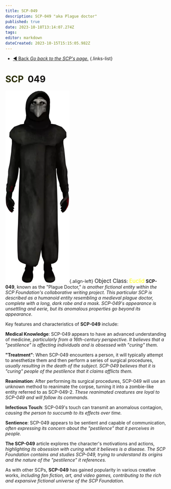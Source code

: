 ```yaml
---
title: SCP-049
description: SCP-049 "aka Plague doctor"
published: true
date: 2023-10-18T13:14:07.274Z
tags: 
editor: markdown
dateCreated: 2023-10-15T15:15:05.982Z
---
```


- [:arrow_backward: Back *Go back to the SCP's page.*](/en/game/scps#scps)
{.links-list}
# <font color="#2b2e00">SCP</font><font color="white">-</font><font color="#151312">049</font>
![049.png](/images/roles/049.png){.align-left} <big>Object Class</big>: <font color="#fefe00"><big>Euclid</big></font>
**SCP-049**, known as the "Plague Doctor," *is another fictional entity within the SCP Foundation's collaborative writing project. This particular SCP is described as a humanoid entity resembling a medieval plague doctor, complete with a long, dark robe and a mask. SCP-049's appearance is unsettling and eerie, but its anomalous properties go beyond its appearance.*

Key features and characteristics of **SCP-049** include:

**Medical Knowledge**: SCP-049 appears to have an advanced understanding of medicine, *particularly from a 16th-century perspective. It believes that a "pestilence" is affecting individuals and is obsessed with "curing" them.*

**"Treatment"**: When SCP-049 encounters a person, it will typically attempt to anesthetize them and then perform a series of surgical procedures, *usually resulting in the death of the subject. SCP-049 believes that it is "curing" people of the pestilence that it claims afflicts them.*

**Reanimation**: After performing its surgical procedures, SCP-049 will use an unknown method to reanimate the corpse, turning it into a zombie-like entity referred to as SCP-049-2. *These reanimated creatures are loyal to SCP-049 and will follow its commands.*

**Infectious Touch**: SCP-049's touch can transmit an anomalous contagion, *causing the person to succumb to its effects over time.*

**Sentience**: SCP-049 appears to be sentient and capable of communication, *often expressing its concern about the "pestilence" that it perceives in people.*

**The SCP-049** article explores the character's motivations and actions, *highlighting its obsession with curing what it believes is a disease. The SCP Foundation contains and studies SCP-049, trying to understand its origins and the nature of the "pestilence" it references.*

As with other SCPs, **SCP-049** has gained popularity in various creative works, *including fan fiction, art, and video games, contributing to the rich and expansive fictional universe of the SCP Foundation.*




